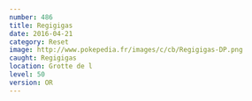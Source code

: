 ```yaml
---
number: 486
title: Regigigas
date: 2016-04-21
category: Reset
image: http://www.pokepedia.fr/images/c/cb/Regigigas-DP.png
caught: Regigigas
location: Grotte de l
level: 50
version: OR
---
```

